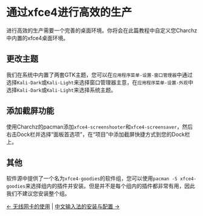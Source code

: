 # 通过xfce4进行高效的生产
进行高效的生产需要一个完善的桌面环境。你将会在此篇教程中自定义您Charchz中内置的xfce4桌面环境。    
    
## 更改主题
我们在系统中内置了两套GTK主题，您可以在`应用程序菜单-设置-窗口管理器`中通过选择`Kali-Dark`或`Kali-Light`来选择窗口管理器主意，在`应用程序菜单-设置-外观`中选择`Kali-Dark`或`Kali-Light`来选择系统主题。    
    
## 添加截屏功能
使用Charchz的pacman添加`xfce4-screenshooter`和`xfce4-screensaver`，然后右击Dock栏并选择“面板首选项”，在“项目”中添加截屏快捷方式到您的Dock栏上。    
    
## 其他
软件源中提供了一个名为`xfce4-goodies`的软件组，您可以使用`pacman -S xfce4-goodies`来选择组内的插件并安装。但是并不是每个组内的插件都非常有用，因此我们不建议您安装整个组。    
    
[← 无线网卡的使用](wl.md) | [中文输入法的安装与配置 →](fcitx.md)
